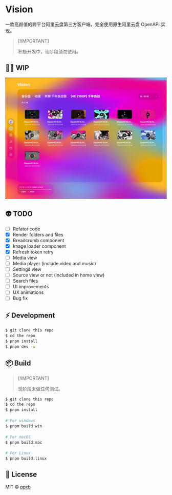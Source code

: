 # Vision

一款高颜值的跨平台阿里云盘第三方客户端，完全使用原生阿里云盘 OpenAPI 实现。

> \[!IMPORTANT]
>
> 积极开发中，现阶段请勿使用。

## 👋🏻 WIP

![](./screenshots/main.png)

## 👽 TODO

- [ ] Refator code
- [x] Render folders and files
- [x] Breadcrumb component
- [x] Image loader component
- [x] Refresh token retry
- [ ] Media view
- [ ] Media player (include video and music)
- [ ] Settings view
- [ ] Source view or not (included in home view)
- [ ] Search files
- [ ] UI improvements
- [ ] UX animations
- [ ] Bug fix

## ⚡️ Development

```bash
$ git clone this repo
$ cd the repo
$ pnpm install
$ pnpm dev -w
```

## 📦 Build

> \[!IMPORTANT]
>
> 现阶段未做任何测试。

```bash
$ git clone this repo
$ cd the repo
$ pnpm install

# For windows
$ pnpm build:win

# For macOS
$ pnpm build:mac

# For Linux
$ pnpm build:linux

```

## 📃 License

MIT © [ppxb](./LICENSE)
